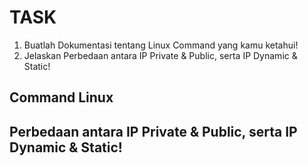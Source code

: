 # TASK
  1. Buatlah Dokumentasi tentang Linux Command yang kamu ketahui!
  2. Jelaskan Perbedaan antara IP Private & Public, serta IP Dynamic & Static!

## Command Linux


## Perbedaan antara IP Private & Public, serta IP Dynamic & Static!
